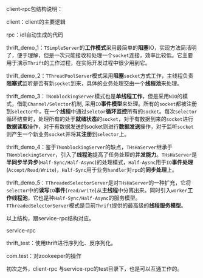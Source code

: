 client-rpc包结构说明：

client：client的主要逻辑

rpc：idl自动生成的代码

thrift_demo_1：`TSimpleServer`的**工作模式**采用最简单的**阻塞**IO，实现方法简洁明了，便于理解，但是一次只能接收和处理一个`socket`连接，效率比较低。它主要用于演示`Thrift`的工作过程，在实际开发过程中很少用到它。



thrift_demo_2：`TThreadPoolServer`模式采用**阻塞**`socket`方式工作，主线程负责**阻塞式**监听是否有新`socket`到来，具体的业务处理交由一个**线程池**来处理。



thrift_demo_3：`TNonblockingServer`模式也是**单线程工作**，但是采用`NIO`的模式，借助`Channel/Selector`机制, 采用`IO`**事件模型**来处理。所有的`socket`都被注册到`selector`中，在一个**线程**中通过`seletor`**循环监控**所有的`socket`。每次`selector`循环结束时，处理所有的处于**就绪状态**的`socket`，对于有数据到来的`socket`进行**数据读取**操作，对于有数据发送的socket则进行**数据发送**操作，对于监听`socket`则产生一个新业务`socket`并将其**注册**到`selector`上。



thrift_demo_4：鉴于`TNonblockingServer`的缺点，`THsHaServer`继承于`TNonblockingServer`，引入了**线程池**提高了任务处理的**并发能力**。`THsHaServer`是**半同步半异步**(`Half-Sync/Half-Async`)的处理模式，`Half-Aysnc`用于`IO`**事件处理**(`Accept/Read/Write`)，`Half-Sync`用于业务`handler`对`rpc`的**同步处理**上。



thrift_demo_5：`TThreadedSelectorServer`是对`THsHaServer`的一种扩充，它将`selector`中的**读写**`IO`**事件**(`read/write`)从**主线程**中分离出来。同时引入`worker`**工作线程池**，它也是种`Half-Sync/Half-Async`的服务模型。`TThreadedSelectorServer`模式是目前`Thrift`提供的最高级的**线程服务模型**。



以上结构，跟service-rpc结构对应。

service-rpc

thrift_test：使用thrift进行序列化、反序列化。

com.test：对zookeeper的操作



初次之外，client-rpc 与service-rpc的test目录下，也是可以互通工作的。


